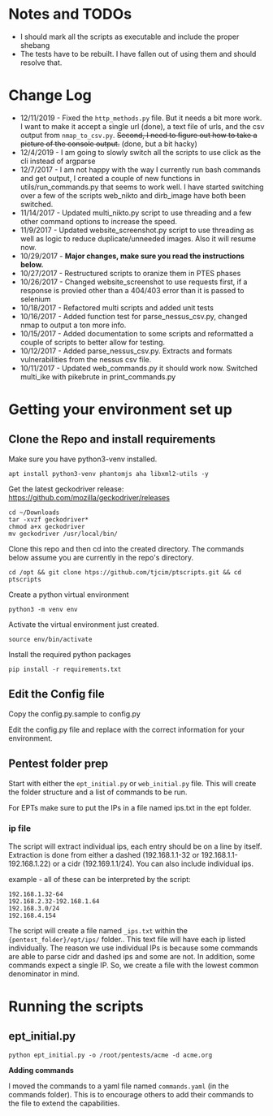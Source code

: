 # Notes and TODOs

* I should mark all the scripts as executable and include the proper shebang
* The tests have to be rebuilt. I have fallen out of using them and should resolve that.

# Change Log

* 12/11/2019 - Fixed the `http_methods.py` file. But it needs a bit more work. I want to make it accept a single url (done), a text file of urls, and the csv output from `nmap_to_csv.py`. ~~Second, I need to figure out how to take a picture of the console output.~~ (done, but a bit hacky)
* 12/4/2019 - I am going to slowly switch all the scripts to use click as the cli instead of argparse
* 12/7/2017 - I am not happy with the way I currently run bash commands and get output, I created a couple of new functions in utils/run_commands.py that seems to work well. I have started switching over a few of the scripts web_nikto and dirb_image have both been switched.
* 11/14/2017 - Updated multi_nikto.py script to use threading and a few other command options to increase the speed.
* 11/9/2017 - Updated website_screenshot.py script to use threading as well as logic to reduce duplicate/unneeded images. Also it will resume now.
* 10/29/2017 - **Major changes, make sure you read the instructions below.**
* 10/27/2017 - Restructured scripts to oranize them in PTES phases
* 10/26/2017 - Changed website_screenshot to use requests first, if a response is provied other than a 404/403 error than it is passed to selenium
* 10/18/2017 - Refactored multi scripts and added unit tests
* 10/16/2017 - Added function test for parse_nessus_csv.py, changed nmap to output a ton more info.
* 10/15/2017 - Added documentation to some scripts and reformatted a couple of scripts to better allow for testing.
* 10/12/2017 - Added parse_nessus_csv.py. Extracts and formats vulnerabilities from the nessus csv file.
* 10/11/2017 - Updated web_commands.py it should work now. Switched multi_ike with pikebrute in print_commands.py

# Getting your environment set up

## Clone the Repo and install requirements

Make sure you have python3-venv installed.

    apt install python3-venv phantomjs aha libxml2-utils -y

Get the latest geckodriver release: https://github.com/mozilla/geckodriver/releases

    cd ~/Downloads
    tar -xvzf geckodriver*
    chmod a+x geckodriver
    mv geckodriver /usr/local/bin/

Clone this repo and then cd into the created directory. The commands below assume you are currently in the repo's directory.

    cd /opt && git clone htps://github.com/tjcim/ptscripts.git && cd ptscripts

Create a python virtual environment

    python3 -m venv env

Activate the virtual environment just created.

    source env/bin/activate

Install the required python packages

    pip install -r requirements.txt

## Edit the Config file

Copy the config.py.sample to config.py

Edit the config.py file and replace with the correct information for your environment.

## Pentest folder prep

Start with either the `ept_initial.py` or `web_initial.py` file. This will create the folder structure and a list of commands to be run.

For EPTs make sure to put the IPs in a file named ips.txt in the ept folder.

### ip file

The script will extract individual ips, each entry should be on a line by itself. Extraction is done from either a dashed (192.168.1.1-32 or 192.168.1.1-192.168.1.22) or a cidr (192.169.1.1/24). You can also include individual ips.

example - all of these can be interpreted by the script:

    192.168.1.32-64
    192.168.2.32-192.168.1.64
    192.168.3.0/24
    192.168.4.154

The script will create a file named `_ips.txt` within the `{pentest_folder}/ept/ips/` folder.. This text file will have each ip listed individually. The reason we use individual IPs is because some commands are able to parse cidr and dashed ips and some are not. In addition, some commands expect a single IP. So, we create a file with the lowest common denominator in mind.

# Running the scripts

## ept_initial.py

    python ept_initial.py -o /root/pentests/acme -d acme.org

**Adding commands**

I moved the commands to a yaml file named `commands.yaml` (in the commands folder). This is to encourage others to add their commands to the file to extend the capabilities.
